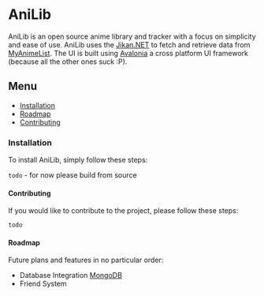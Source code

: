 ﻿# AniLib

AniLib is an open source anime library and tracker with a focus on simplicity and ease of use.
AniLib uses the [Jikan.NET](https://github.com/Ervie/jikan.net) to fetch and retrieve data from [MyAnimeList](https://myanimelist.net/).
The UI is built using [Avalonia](https://avaloniaui.net/) a cross platform UI framework (because all the other ones suck :P).



## Menu

- [Installation](#installation)
- [Roadmap](#Roadmap)
- [Contributing](#contributing)


### Installation

To install AniLib, simply follow these steps:

`todo` - for now please build from source

#### Contributing
If you would like to contribute to the project, please follow these steps:

`todo` 

#### Roadmap
Future plans and features in no particular order:
- Database Integration [MongoDB](https://www.mongodb.com/de-de)
- Friend System